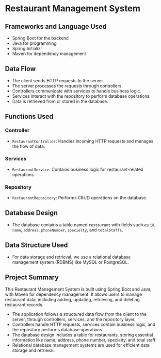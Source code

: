 # Restaurant Management System

## Frameworks and Language Used
- Spring Boot for the backend
- Java for programming
- Spring Initializr
- Maven for dependency management

## Data Flow
- The client sends HTTP requests to the server.
- The server processes the requests through controllers.
- Controllers communicate with services to handle business logic.
- Services interact with the repository to perform database operations.
- Data is retrieved from or stored in the database.

## Functions Used

### Controller
- `RestaurantController`: Handles incoming HTTP requests and manages the flow of data.

### Services
- `RestaurantService`: Contains business logic for restaurant-related operations.

### Repository
- `RestaurantRepository`: Performs CRUD operations on the database.

## Database Design
- The database contains a table named `restaurant` with fields such as `id`, `name`, `address`, `phoneNumber`, `specialty`, and `totalStaffs`.

## Data Structure Used
- For data storage and retrieval, we use a relational database management system (RDBMS) like MySQL or PostgreSQL.

## Project Summary

This Restaurant Management System is built using Spring Boot and Java, with Maven for dependency management. It allows users to manage restaurant data, including adding, updating, retrieving, and deleting restaurant records.

- The application follows a structured data flow from the client to the server, through controllers, services, and the repository layer.
- Controllers handle HTTP requests, services contain business logic, and the repository performs database operations.
- The database design includes a table for restaurants, storing essential information like name, address, phone number, specialty, and total staff.
- Relational database management systems are used for efficient data storage and retrieval.



